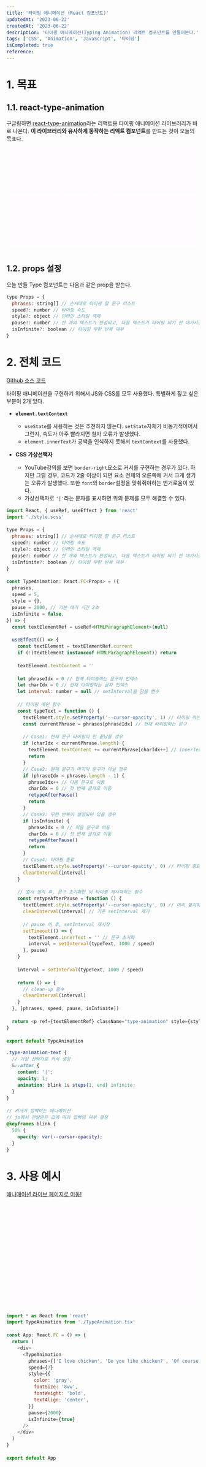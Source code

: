 ```yaml
---
title: '타이핑 애니메이션 (React 컴포넌트)'
updatedAt: '2023-06-22'
createdAt: '2023-06-22'
description: '타이핑 애니메이션(Typing Animation) 리액트 컴포넌트를 만들어본다.'
tags: ['CSS', 'Animation', 'JavaScript', '타이핑']
isCompleted: true
reference:
---
```


# 1. 목표

## 1.1. react-type-animation

구글링하면 [react-type-animation](https://www.npmjs.com/package/react-type-animation)라는 리액트용 타이핑 애니메이션 라이브러리가 바로 나온다. **이 라이브러리와 유사하게 동작하는 리액트 컴포넌트**를 만드는 것이 오늘의 목표다.

![my-type-animation.gif](./assets/my-type-animation.gif)

## 1.2. props 설정

오늘 만들 Type 컴포넌트는 다음과 같은 prop을 받는다.

```js
type Props = {
  phrases: string[] // 순서대로 타이핑 할 문구 리스트
  speed?: number // 타이핑 속도
  style?: object // 인라인 스타일 객체
  pause?: number // 한 개의 텍스트가 완성되고, 다음 텍스트가 타이핑 되기 전 대기시간
  isInfinite?: boolean // 타이핑 무한 반복 여부
}

```

# 2. 전체 코드

[Github 소스 코드](https://github.com/Byongho96/TIL/tree/master/src/pages/demo/type-animation)

타이핑 애니메이션을 구현하기 위해서 JS와 CSS를 모두 사용했다. 특별하게 짚고 싶은 부분이 2개 있다.

- **`element.textContext`**

  - `useState`를 사용하는 것은 추천하지 않는다. `setState`자체가 비동기적이어서 그런지, 속도가 아주 빨라지면 철자 오류가 발생했다.
  - `element.innerText`가 공백을 인식하지 못해서 `textContext`를 사용했다.

- **CSS 가상선택자**
  - YouTube강의를 보면 `border-right`요소로 커서를 구현하는 경우가 있다. 하지만 그럴 경우, 코드가 2줄 이상이 되면 요소 전체의 오른쪽에 커서 크게 생기는 오류가 발생했다. 또한 `font`와 `border`설정을 맞춰줘야하는 번거로움이 있다.
  - 가상선택자로 `'|'`라는 문자를 표시하면 위의 문제를 모두 해결할 수 있다.

```js
import React, { useRef, useEffect } from 'react'
import './style.scss'

type Props = {
  phrases: string[] // 순서대로 타이핑 할 문구 리스트
  speed?: number // 타이핑 속도
  style?: object // 인라인 스타일 객체
  pause?: number // 한 개의 텍스트가 완성되고, 다음 텍스트가 타이핑 되기 전 대기시간
  isInfinite?: boolean // 타이핑 무한 반복 여부
}

const TypeAnimation: React.FC<Props> = ({
  phrases,
  speed = 5,
  style = {},
  pause = 2000, // 기본 대기 시간 2초
  isInfinite = false,
}) => {
  const textElementRef = useRef<HTMLParagraphElement>(null)

  useEffect(() => {
    const textElement = textElementRef.current
    if (!(textElement instanceof HTMLParagraphElement)) return

    textElement.textContent = ''

    let phraseIdx = 0 // 현재 타이핑하는 문구의 인덱스
    let charIdx = 0 // 현재 타이핑하는 글자 인덱스
    let interval: number = null // setInterval을 담을 변수

    // 타이핑 메인 함수
    const typeText = function () {
      textElement.style.setProperty('--cursor-opacity', 1) // 타이핑 하는 동안은 커서 깜빡이지 않도록
      const currentPhrase = phrases[phraseIdx] // 현재 타이핑하는 문구

      // Case1: 현재 문구 타이핑이 안 끝났을 경우
      if (charIdx < currentPhrase.length) {
        textElement.textContent += currentPhrase[charIdx++] // innerText 대신 textContent 사용해야 공백을 담을 수 있음
        return
      }
      // Case2: 현재 문구가 마지막 문구가 아닐 경우
      if (phraseIdx < phrases.length - 1) {
        phraseIdx++ // 다음 문구로 이동
        charIdx = 0 // 첫 번째 글자로 이동
        retypeAfterPause()
        return
      }
      // Case3: 무한 반복이 설정되어 있을 경우
      if (isInfinite) {
        phraseIdx = 0 // 처음 문구로 이동
        charIdx = 0 // 첫 번재 글자로 이동
        retypeAfterPause()
        return
      }
      // Case4: 타이핑 종료
      textElement.style.setProperty('--cursor-opacity', 0) // 타이핑 종료 후 커서 깜빡이도록
      clearInterval(interval)
    }

    // 일시 정지 후, 문구 초기화한 뒤 타이핑 재시작하는 함수
    const retypeAfterPause = function () {
      textElement.style.setProperty('--cursor-opacity', 0) // 이리 정지하는 동안 커서 깜빡이도록
      clearInterval(interval) // 기존 setInterval 제거

      // pause 이 후, setInterval 재시작
      setTimeout(() => {
        textElement.innerText = '' // 문구 초기화
        interval = setInterval(typeText, 1000 / speed)
      }, pause)
    }

    interval = setInterval(typeText, 1000 / speed)

    return () => {
      // clean-up 함수
      clearInterval(interval)
    }
  }, [phrases, speed, pause, isInfinite])

  return <p ref={textElementRef} className="type-animation" style={style}></p>
}

export default TypeAnimation

```

```scss
.type-animation-text {
  // 가상 선택자로 커서 생성
  &::after {
    content: '|';
    opacity: 1;
    animation: blink 1s steps(1, end) infinite;
  }
}

// 커서가 깜빡이는 애니메이션
// js에서 전달받은 값에 따라 깝빡임 여부 결정
@keyframes blink {
  50% {
    opacity: var(--cursor-opacity);
  }
}
```

# 3. 사용 예시

[애니매이션 라이브 페이지로 이동!](https://byongho96.github.io/TIL/demo/type-animation/)

![my-type-animation.gif](./assets/my-type-animation.gif)

```js
import * as React from 'react'
import TypeAnimation from './TypeAnimation.tsx'

const App: React.FC = () => {
  return (
    <div>
      <TypeAnimation
        phrases={['I love chicken', 'Do you like chicken?', 'Of course!!!']}
        speed={7}
        style={{
          color: 'gray',
          fontSize: '8vw',
          fontWeight: 'bold',
          textAlign: 'center',
        }}
        pause={2000}
        isInfinite={true}
      />
    </div>
  )
}

export default App
```
